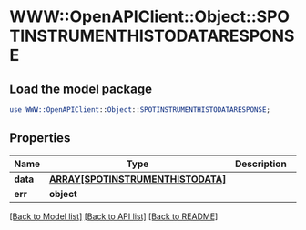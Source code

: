 # WWW::OpenAPIClient::Object::SPOTINSTRUMENTHISTODATARESPONSE

## Load the model package
```perl
use WWW::OpenAPIClient::Object::SPOTINSTRUMENTHISTODATARESPONSE;
```

## Properties
Name | Type | Description | Notes
------------ | ------------- | ------------- | -------------
**data** | [**ARRAY[SPOTINSTRUMENTHISTODATA]**](SPOTINSTRUMENTHISTODATA.md) |  | [optional] 
**err** | **object** |  | [optional] 

[[Back to Model list]](../README.md#documentation-for-models) [[Back to API list]](../README.md#documentation-for-api-endpoints) [[Back to README]](../README.md)


